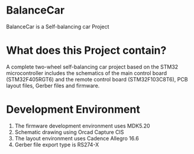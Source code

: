 # BalanceCar
BalanceCar is a Self-balancing car Project 
# What does this Project contain?
A complete two-wheel self-balancing car project based on the STM32 microcontroller includes the schematics of the main control board (STM32F405RGT6) and the remote control board (STM32F103C8T6), PCB layout files, Gerber files and firmware.
# Development Environment
1. The firmware development environment uses MDK5.20
2. Schematic drawing using Orcad Capture CIS
3. The layout environment uses Cadence Allegro 16.6
4. Gerber file export type is RS274-X